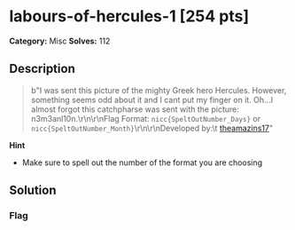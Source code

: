 # labours-of-hercules-1 [254 pts]

**Category:** Misc
**Solves:** 112

## Description
>b"I was sent this picture of the mighty Greek hero Hercules. However, something seems odd about it and I cant put my finger on it. Oh...I almost forgot this catchpharse was sent with the picture: n3m3anl10n.\r\n\r\nFlag Format: `nicc{SpeltOutNumber_Days}` or `nicc{SpeltOutNumber_Month}`\r\n\r\nDeveloped by:\t [theamazins17](https://github.com/theamazins17)"

**Hint**
* Make sure to spell out the number of the format you are choosing

## Solution

### Flag

